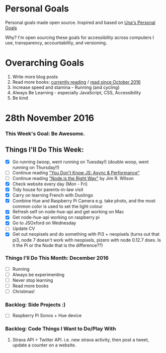 Personal Goals
==============

Personal goals made open source. Inspired and based on [Una's Personal Goals](https://github.com/una/personal-goals)

Why? I'm open sourcing these goals for accessibility across computers I use, transparency, accountability, and versioning.

# Overarching Goals
1. Write more blog posts
2. Read more books: [currently reading](/books/books-in-progress.md) / [read since October 2016](/books/books-read.md)
3. Increase speed and stamina - Running (and cycling)
4. Always Be Learning - especially JavaScript, CSS, Accessibility
5. Be kind

# 28th November 2016

### This Week's Goal: Be Awesome.

## Things I'll Do This Week:
- [x] Go running (woop, went running on Tuesday!) (double woop, went running on Thursday!!)
- [ ] Continue reading ["You Don't Know JS: Async & Performance"](https://github.com/getify/You-Dont-Know-JS/blob/master/async%20%26%20performance/README.md)
- [ ] Continue reading ["Node.js the Right Way"](https://pragprog.com/book/jwnode/node-js-the-right-way) by Jim R. Wilson
- [x] Check website every day (Mon - Fri)
- [x] Tidy house for parents-in-law visit
- [x] Carry on learning French with Duolingo
- [x] Combine Hue and Raspberry Pi Camera e.g. take photo, and the most common color is used to set the light colour
- [x] Refresh self on node-hue-api and get working on Mac
- [x] Get node-hue-api working on raspberry pi
- [x] Go to JSOxford on Wednesday
- [ ] Update CV
- [x] Get out neopixels and do something with Pi3 + neopixels (turns out that pi3, node 7 doesn't work with neopixels, pizero with node 0.12.7 does. Is it the Pi or the Node that is the difference??)

### Things I'll Do This Month: December 2016
- [ ] Running 
- [ ] Always be experimenting
- [ ] Never stop learning
- [ ] Read more books
- [ ] Christmas!

### Backlog: Side Projects :)
- [ ] Raspberry Pi Sonos + Hue device

### Backlog: Code Things I Want to Do/Play With
1. Strava API + Twitter API. i.e. new strava activity, then post a tweet, update a counter on a website.
